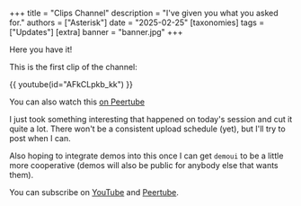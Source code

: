 +++
title = "Clips Channel"
description = "I've given you what you asked for."
authors = ["Asterisk"]
date = "2025-02-25"
[taxonomies]
tags = ["Updates"]
[extra]
banner = "banner.jpg"
+++

Here you have it!

This is the first clip of the channel:

{{ youtube(id="AFkCLpkb_kk") }}
<figcaption>You can also watch this <a href="https://tube.asterisk.lol/w/ixxZmpaTgA27fv1R6Swaem" class="external" target="_blank" rel="noopener">on Peertube</a></figcaption>

I just took something interesting that happened on today's session and cut it quite a lot. There won't be a consistent upload schedule (yet), but I'll try to post when I can.

Also hoping to integrate demos into this once I can get `demoui` to be a little more cooperative (demos will also be public for anybody else that wants them).

You can subscribe on <a class="external" target="_blank" href="https://www.youtube.com/@TheCaltropNetwork" rel="noopener noreferrer">YouTube</a> and <a href="https://tube.asterisk.lol/c/thecaltropnetwork/videos" target="_blank" rel="noopener" class="external">Peertube</a>.